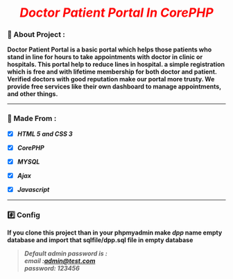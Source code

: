 
<h1 align="center"><font color="red"><i>Doctor Patient Portal In CorePHP</i></font><br>




### :pencil: About Project :

**Doctor Patient Portal is a basic portal which helps those patients who stand in line for hours to take appointments with doctor in clinic or hospitals. This portal help to reduce lines in hospital. a simple registration which is free and with lifetime membership for both doctor and patient. Verified doctors with good reputation make our portal more trusty. We provide free services like their own dashboard to manage appointments, and other things.**

<hr>

### :paperclip: Made From :


- [x] ***HTML 5 and CSS 3***

- [x] ***CorePHP***

- [x] ***MYSQL***

- [x] ***Ajax***

- [x] ***Javascript***

<hr>

### :hash: Config

**If you clone this project than in your phpmyadmin make _dpp_ name empty database and import that sqlfile/dpp.sql file in empty database**

>***Default admin password is : <br/>
 email :admin@test.com <br>
 password: 123456***
